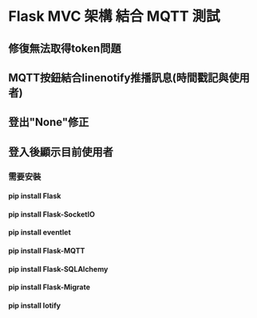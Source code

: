 # Flask MVC 架構 結合 MQTT 測試
## 修復無法取得token問題
## MQTT按鈕結合linenotify推播訊息(時間戳記與使用者)
## 登出"None"修正
## 登入後顯示目前使用者

### 需要安裝

#### pip install Flask
#### pip install Flask-SocketIO
#### pip install eventlet
#### pip install Flask-MQTT
#### pip install Flask-SQLAlchemy
#### pip install Flask-Migrate
#### pip install lotify